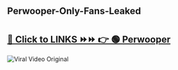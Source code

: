 
 ## Perwooper-Only-Fans-Leaked

# <h2><a href="https://clipsfans.com/Perwooper&ref=git">🔗 Click to LINKS ⏩⏩ 👉 🟢 Perwooper </a></h2>

<a href="https://clipsfans.com/Perwooper&ref=git" rel="nofollow" data-target="animated-image.originalLink"><img src="https://i.ibb.co.com/xMMVF88/686577567.gif" alt="Viral Video Original" style="max-width: 100%; display: inline-block;" data-target="animated-image.originalImage"></a>
